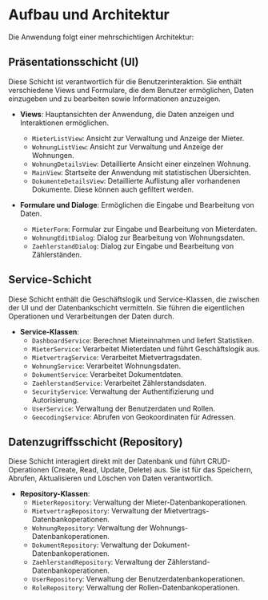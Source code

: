 # Aufbau und Architektur

Die Anwendung folgt einer mehrschichtigen Architektur:

## Präsentationsschicht (UI)
Diese Schicht ist verantwortlich für die Benutzerinteraktion. Sie enthält verschiedene Views und Formulare, die dem Benutzer ermöglichen, Daten einzugeben und zu bearbeiten sowie Informationen anzuzeigen.

- **Views**: Hauptansichten der Anwendung, die Daten anzeigen und Interaktionen ermöglichen.
    - `MieterListView`: Ansicht zur Verwaltung und Anzeige der Mieter.
    - `WohnungListView`: Ansicht zur Verwaltung und Anzeige der Wohnungen.
    - `WohnungDetailsView`: Detaillierte Ansicht einer einzelnen Wohnung.
    - `MainView`: Startseite der Anwendung mit statistischen Übersichten.
    - `DokumenteDetailsView`: Detaillierte Auflistung aller vorhandenen Dokumente. Diese können auch gefiltert werden.

- **Formulare und Dialoge**: Ermöglichen die Eingabe und Bearbeitung von Daten.
    - `MieterForm`: Formular zur Eingabe und Bearbeitung von Mieterdaten.
    - `WohnungEditDialog`: Dialog zur Bearbeitung von Wohnungsdaten.
    - `ZaehlerstandDialog`: Dialog zur Eingabe und Bearbeitung von Zählerständen.

## Service-Schicht
Diese Schicht enthält die Geschäftslogik und Service-Klassen, die zwischen der UI und der Datenbankschicht vermitteln. Sie führen die eigentlichen Operationen und Verarbeitungen der Daten durch.

- **Service-Klassen**:
    - `DashboardService`: Berechnet Mieteinnahmen und liefert Statistiken.
    - `MieterService`: Verarbeitet Mieterdaten und führt Geschäftslogik aus.
    - `MietvertragService`: Verarbeitet Mietvertragsdaten.
    - `WohnungService`: Verarbeitet Wohnungsdaten.
    - `DokumentService`: Verarbeitet Dokumentdaten.
    - `ZaehlerstandService`: Verarbeitet Zählerstandsdaten.
    - `SecurityService`: Verwaltung der Authentifizierung und Autorisierung.
    - `UserService`: Verwaltung der Benutzerdaten und Rollen.
    - `GeocodingService`: Abrufen von Geokoordinaten für Adressen.

## Datenzugriffsschicht (Repository)
Diese Schicht interagiert direkt mit der Datenbank und führt CRUD-Operationen (Create, Read, Update, Delete) aus. Sie ist für das Speichern, Abrufen, Aktualisieren und Löschen von Daten verantwortlich.

- **Repository-Klassen**:
    - `MieterRepository`: Verwaltung der Mieter-Datenbankoperationen.
    - `MietvertragRepository`: Verwaltung der Mietvertrags-Datenbankoperationen.
    - `WohnungRepository`: Verwaltung der Wohnungs-Datenbankoperationen.
    - `DokumentRepository`: Verwaltung der Dokument-Datenbankoperationen.
    - `ZaehlerstandRepository`: Verwaltung der Zählerstand-Datenbankoperationen.
    - `UserRepository`: Verwaltung der Benutzerdatenbankoperationen.
    - `RoleRepository`: Verwaltung der Rollen-Datenbankoperationen.